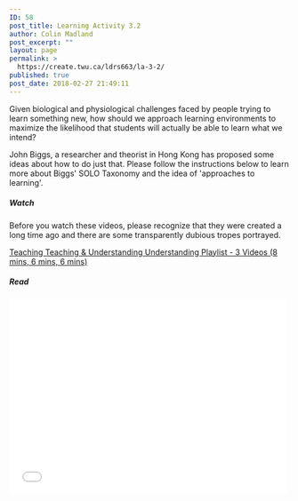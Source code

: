 ```yaml
---
ID: 58
post_title: Learning Activity 3.2
author: Colin Madland
post_excerpt: ""
layout: page
permalink: >
  https://create.twu.ca/ldrs663/la-3-2/
published: true
post_date: 2018-02-27 21:49:11
---
```

Given biological and physiological challenges faced by people trying to learn something new, how should we approach learning environments to maximize the likelihood that students will actually be able to learn what we intend?

John Biggs, a researcher and theorist in Hong Kong has proposed some ideas about how to do just that. Please follow the instructions below to learn more about Biggs' SOLO Taxonomy and the idea of 'approaches to learning'.

##### Watch

Before you watch these videos, please recognize that they were created a long time ago and there are some transparently dubious tropes portrayed.

[Teaching Teaching & Understanding Understanding Playlist - 3 Videos (8 mins, 6 mins, 6 mins)](https://youtu.be/iMZA80XpP6Y)

##### Read

<iframe width="500" height="350" src="//www.nap.edu/widget/9853" frameborder="0" scrolling="no"></iframe>
